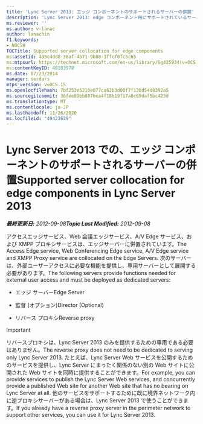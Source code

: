 ```yaml
---
title: 'Lync Server 2013: エッジ コンポーネントのサポートされるサーバーの併置'
description: 'Lync Server 2013: edge コンポーネント用にサポートされているサーバーの collocation。'
ms.reviewer: ''
ms.author: v-lanac
author: lanachin
f1.keywords:
- NOCSH
TOCTitle: Supported server collocation for edge components
ms:assetid: 435c4dd8-36af-4b71-9b88-3ffcf0fc5c65
ms:mtpsurl: https://technet.microsoft.com/en-us/library/Gg425934(v=OCS.15)
ms:contentKeyID: 48183978
ms.date: 07/23/2014
manager: serdars
mtps_version: v=OCS.15
ms.openlocfilehash: 7bf253e5210e077ca62b3d00f7f130d54d8392a5
ms.sourcegitcommit: 36fee89bb887bea4f18b19f17a8c69daf5bc423d
ms.translationtype: MT
ms.contentlocale: ja-JP
ms.lasthandoff: 11/26/2020
ms.locfileid: "49423639"
---
```

# <a name="supported-server-collocation-for-edge-components-in-lync-server-2013"></a><span data-ttu-id="c40c0-103">Lync Server 2013 での、エッジ コンポーネントのサポートされるサーバーの併置</span><span class="sxs-lookup"><span data-stu-id="c40c0-103">Supported server collocation for edge components in Lync Server 2013</span></span>

<div data-xmlns="http://www.w3.org/1999/xhtml">

<div class="topic" data-xmlns="http://www.w3.org/1999/xhtml" data-msxsl="urn:schemas-microsoft-com:xslt" data-cs="https://msdn.microsoft.com/">

<div data-asp="https://msdn2.microsoft.com/asp">



</div>

<div id="mainSection">

<div id="mainBody"><span data-ttu-id="c40c0-104">

<span> </span></span><span class="sxs-lookup"><span data-stu-id="c40c0-104">

<span> </span></span></span>

<span data-ttu-id="c40c0-105">_**最終更新日:** 2012-09-08_</span><span class="sxs-lookup"><span data-stu-id="c40c0-105">_**Topic Last Modified:** 2012-09-08_</span></span>

<span data-ttu-id="c40c0-106">アクセスエッジサービス、Web 会議エッジサービス、A/V Edge サービス、および XMPP プロキシサービスは、エッジサーバーに併置されています。</span><span class="sxs-lookup"><span data-stu-id="c40c0-106">The Access Edge service, Web Conferencing Edge service, A/V Edge service and XMPP Proxy service are collocated on the Edge Servers.</span></span> <span data-ttu-id="c40c0-107">次のサーバーは、外部ユーザーアクセスに必要な機能を提供し、専用サーバーとして展開する必要があります。</span><span class="sxs-lookup"><span data-stu-id="c40c0-107">The following servers provide functions needed for external user access and must be deployed as dedicated servers:</span></span>

  - <span data-ttu-id="c40c0-108">エッジ サーバー</span><span class="sxs-lookup"><span data-stu-id="c40c0-108">Edge Server</span></span>

  - <span data-ttu-id="c40c0-109">監督 (オプション)</span><span class="sxs-lookup"><span data-stu-id="c40c0-109">Director (Optional)</span></span>

  - <span data-ttu-id="c40c0-110">リバース プロキシ</span><span class="sxs-lookup"><span data-stu-id="c40c0-110">Reverse proxy</span></span>

<div>


> [!IMPORTANT]  
> <span data-ttu-id="c40c0-111">リバースプロキシは、Lync Server 2013 のみを提供するための専用である必要はありません。</span><span class="sxs-lookup"><span data-stu-id="c40c0-111">The reverse proxy does not need to be dedicated to serving only Lync Server 2013.</span></span> <span data-ttu-id="c40c0-112">たとえば、Lync Server Web サービスを公開するためのサービスを提供し、Lync Server にまったく関係のない別の Web サイトに公開された Web サイトを同時に提供することができます。</span><span class="sxs-lookup"><span data-stu-id="c40c0-112">For example, you can provide services to publish the Lync Server Web services, and concurrently provide a published Web site for another Web site that has no bearing on Lync Server at all.</span></span> <span data-ttu-id="c40c0-113">他のサービスをサポートするために既に境界ネットワーク内に逆プロキシサーバーがある場合は、Lync Server 2013 で使うことができます。</span><span class="sxs-lookup"><span data-stu-id="c40c0-113">If you already have a reverse proxy server in the perimeter network to support other services, you can use it for Lync Server 2013.</span></span>



<span data-ttu-id="c40c0-114"></div>

</div>

<span> </span>

</div>

</div>

</span><span class="sxs-lookup"><span data-stu-id="c40c0-114"></div>

</div>

<span> </span>

</div>

</div>

</span></span></div>

